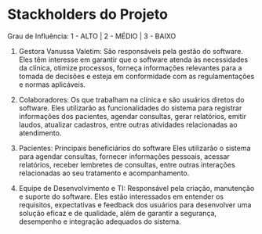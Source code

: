 # Stackholders do Projeto

Grau de Influência: 
1 - ALTO   |       2 -  MÉDIO     |   3 - BAIXO

1. Gestora Vanussa Valetim: São responsáveis pela gestão do software.
Eles têm interesse em garantir que o software atenda às necessidades da clínica, otimize processos, forneça informações relevantes para a tomada de decisões e esteja em conformidade com as regulamentações e normas aplicáveis.

1. Colaboradores: Os que trabalham na clínica e são usuários diretos do software.
Eles utilizarão as funcionalidades do sistema para registrar informações dos pacientes, agendar consultas, gerar relatórios, emitir laudos, atualizar cadastros, entre outras atividades relacionadas ao atendimento.

2. Pacientes: Principais beneficiários do software
Eles utilizarão o sistema para agendar consultas, fornecer informações pessoais, acessar relatórios, receber lembretes de consultas, entre outras interações relacionadas ao seu tratamento e acompanhamento.

3. Equipe de Desenvolvimento e TI: Responsável pela criação, manutenção e suporte do software.
Eles estão interessados em entender os requisitos, expectativas e feedback dos usuários para desenvolver uma solução eficaz e de qualidade, além de garantir a segurança, desempenho e integração adequados do sistema.
